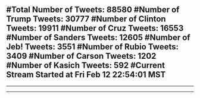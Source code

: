 #Total Number of Tweets: 88580 
#Number of Trump Tweets: 30777
#Number of Clinton Tweets: 19911
#Number of Cruz Tweets: 16553
#Number of Sanders Tweets: 12605
#Number of Jeb! Tweets: 3551
#Number of Rubio Tweets: 3409
#Number of Carson Tweets: 1202
#Number of Kasich Tweets: 592
#Current Stream Started at Fri Feb 12 22:54:01 MST
---
---
---
